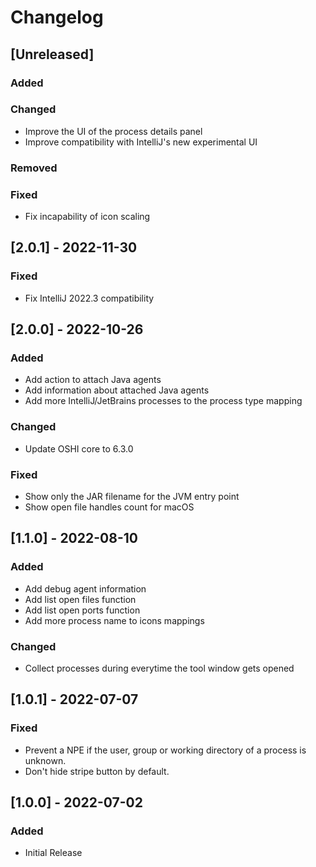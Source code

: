 # Changelog

## [Unreleased]
### Added

### Changed
- Improve the UI of the process details panel
- Improve compatibility with IntelliJ's new experimental UI

### Removed

### Fixed
- Fix incapability of icon scaling

## [2.0.1] - 2022-11-30
### Fixed
- Fix IntelliJ 2022.3 compatibility

## [2.0.0] - 2022-10-26
### Added
- Add action to attach Java agents
- Add information about attached Java agents
- Add more IntelliJ/JetBrains processes to the process type mapping

### Changed
- Update OSHI core to 6.3.0

### Fixed
- Show only the JAR filename for the JVM entry point
- Show open file handles count for macOS

## [1.1.0] - 2022-08-10
### Added
- Add debug agent information
- Add list open files function
- Add list open ports function
- Add more process name to icons mappings

### Changed
- Collect processes during everytime the tool window gets opened

## [1.0.1] - 2022-07-07
### Fixed
- Prevent a NPE if the user, group or working directory of a process is unknown.
- Don't hide stripe button by default.

## [1.0.0] - 2022-07-02
### Added
- Initial Release
